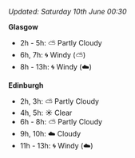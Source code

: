 *Updated: Saturday 10th June 00:30*

**Glasgow**

* 2h - 5h: :partly_sunny: Partly Cloudy
* 6h, 7h: :cyclone: Windy (:partly_sunny:)
* 8h - 13h: :cyclone: Windy (:cloud:)

**Edinburgh**

* 2h, 3h: :partly_sunny: Partly Cloudy
* 4h, 5h: :sunny: Clear
* 6h - 8h: :partly_sunny: Partly Cloudy
* 9h, 10h: :cloud: Cloudy
* 11h - 13h: :cyclone: Windy (:cloud:)
